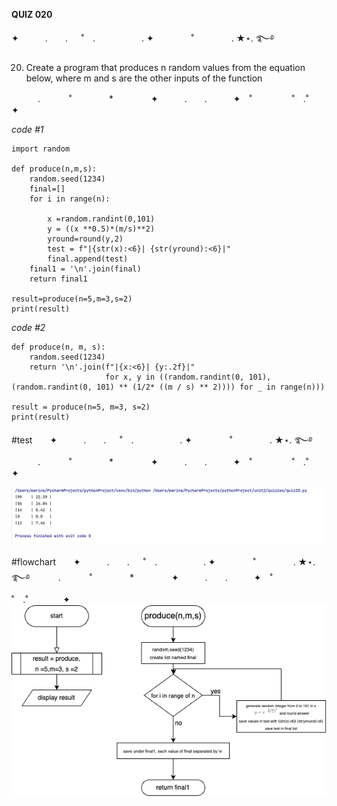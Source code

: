 **QUIZ 020** 

✦　　　.　　. 　 ˚　.　　　　　 . ✦　　　 　˚　　　　 . ★⋆. ࿐࿔ 

 
20. Create a program that produces n random values from the equation below, where m and s are the other inputs of the function 

　　　.   　　˚　　 　　*　　 　　✦　　　.　　.　　　✦　˚ 　　　　 ˚　.˚　　　　✦

*code #1*


    import random
    
    def produce(n,m,s):
        random.seed(1234)
        final=[]
        for i in range(n):
    
            x =random.randint(0,101)
            y = ((x **0.5)*(m/s)**2)
            yround=round(y,2)
            test = f"|{str(x):<6}| {str(yround):<6}|"
            final.append(test)
        final1 = '\n'.join(final)
        return final1
    
    result=produce(n=5,m=3,s=2)
    print(result)


*code #2*

    def produce(n, m, s):
        random.seed(1234)
        return '\n'.join(f"|{x:<6}| {y:.2f}|"
                         for x, y in ((random.randint(0, 101), (random.randint(0, 101) ** (1/2* ((m / s) ** 2)))) for _ in range(n)))
    
    result = produce(n=5, m=3, s=2)
    print(result)

#test　　✦　　　.　　. 　 ˚　.　　　　　 . ✦　　　 　˚　　　　 . ★⋆. ࿐࿔ 
　　　.   　　˚　　 　　*　　 　　✦　　　.　　.　　　✦　˚ 　　　　 ˚　.˚　　　　✦

![](https://github.com/marinamen/CS2023/blob/main/unit%202/quizzes/pictures/Screenshot%202023-11-16%20at%2014.51.57.png)

#flowchart　　✦　　　.　　. 　 ˚　.　　　　　 . ✦　　　 　˚　　　　 . ★⋆. ࿐࿔ 
　　　.   　　˚　　 　　*　　 　　✦　　　.　　.　　　✦　˚ 　　　　 ˚　.˚　　　　✦
![](https://github.com/marinamen/CS2023/blob/main/unit%202/quizzes/pictures/quizz20.drawio%20(1).png)
